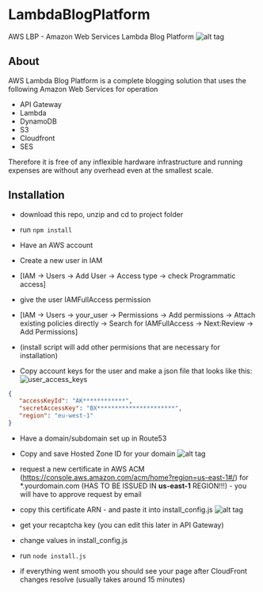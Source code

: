# LambdaBlogPlatform
AWS LBP - Amazon Web Services Lambda Blog Platform
 ![alt tag](https://s3-us-west-2.amazonaws.com/s-media.si/static/img/LBP_perspective_UI.jpg)
## About
AWS Lambda Blog Platform is a complete blogging solution that uses the following Amazon Web Services for operation
 * API Gateway
 * Lambda
 * DynamoDB
 * S3
 * Cloudfront
 * SES
 
Therefore it is free of any inflexible hardware infrastructure and running expenses are without any overhead even at the smallest scale.

## Installation

 * download this repo, unzip and cd to project folder
 * run ```npm install```
 
 * Have an AWS account
 * Create a new user in IAM 
  * [IAM -> Users -> Add User -> Access type -> check Programmatic access]
 * give the user IAMFullAccess permission 
  * [IAM -> Users -> your_user -> Permissions -> Add permissions -> Attach existing policies directly -> Search for IAMFullAccess -> Next:Review -> Add Permissions] 
  * (install script will add other permisions that are necessary for installation)

 * Copy account keys for the user and make a json file that looks like this: 
 ![user_access_keys](https://s3-us-west-2.amazonaws.com/s-media.si/static/img/user_access_keys.png)

 ```json
 {
    "accessKeyId": "AK************", 
    "secretAccessKey": "BX**********************", 
    "region": "eu-west-1"
}
```

 * Have a domain/subdomain set up in Route53 
 * Copy and save Hosted Zone ID for your domain
 ![alt tag](https://s3-us-west-2.amazonaws.com/s-media.si/static/img/hosted_zone.png)

 * request a new certificate in AWS ACM (https://console.aws.amazon.com/acm/home?region=us-east-1#/) for *.yourdomain.com (HAS TO BE ISSUED IN __us-east-1__ REGION!!!) - you will have to approve request by email
 * copy this certificate ARN - and paste it into install_config.js
 ![alt tag](https://s3-us-west-2.amazonaws.com/s-media.si/static/img/cert_arn.png)
 
 * get your recaptcha key (you can edit this later in API Gateway)
 * change values in install_config.js 
 * run ```node install.js```
 * if everything went smooth you should see your page after CloudFront changes resolve (usually takes around 15 minutes)
